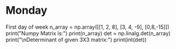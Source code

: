 # Monday
First day of week
n_array = np.array([[1, 2, 8], [3, 4, -9], [0,8,-15]])
print("Numpy Matrix is:") 
print(n_array)
det = np.linalg.det(n_array)
print("\nDeterminant of given 3X3 matrix:") 
print(int(det))
